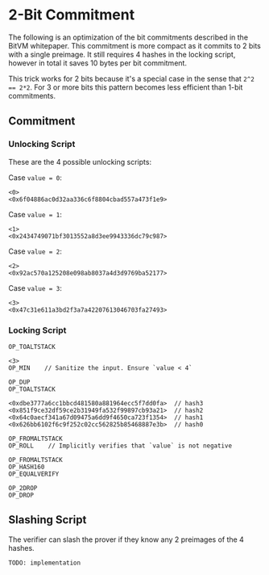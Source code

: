 # 2-Bit Commitment
The following is an optimization of the bit commitments described in the BitVM whitepaper. This commitment is more compact as it commits to 2 bits with a single preimage. It still requires 4 hashes in the locking script, however in total it saves 10 bytes per bit commitment.

This trick works for 2 bits because it's a special case in the sense that `2^2 == 2*2`. For 3 or more bits this pattern becomes less efficient than 1-bit commitments.

## Commitment

### Unlocking Script

These are the 4 possible unlocking scripts:

Case `value = 0`:
```
<0>
<0x6f04886ac0d32aa336c6f8804cbad557a473f1e9>
```

Case `value = 1`:
```
<1>
<0x2434749071bf3013552a8d3ee9943336dc79c987>
```

Case `value = 2`:
```
<2>
<0x92ac570a125208e098ab8037a4d3d9769ba52177>
```
Case `value = 3`:
```
<3>
<0x47c31e611a3bd2f3a7a42207613046703fa27493>
```

### Locking Script
```
OP_TOALTSTACK

<3>
OP_MIN    // Sanitize the input. Ensure `value < 4`

OP_DUP
OP_TOALTSTACK

<0xdbe3777a6cc1bbcd481580a881964ecc5f7dd0fa>  // hash3
<0x851f9ce32df59ce2b31949fa532f99897cb93a21>  // hash2
<0x64c0aecf341a67d09475a6dd9f4650ca723f1354>  // hash1
<0x626bb6102f6c9f252c02cc562825b85468887e3b>  // hash0

OP_FROMALTSTACK
OP_ROLL    // Implicitly verifies that `value` is not negative

OP_FROMALTSTACK
OP_HASH160
OP_EQUALVERIFY

OP_2DROP
OP_DROP
```

## Slashing Script

The verifier can slash the prover if they know any 2 preimages of the 4 hashes. 
```
TODO: implementation
```
